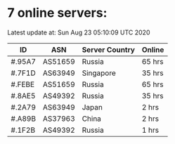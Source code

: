 # 7 online servers:

Latest update at: Sun Aug 23 05:10:09 UTC 2020

| ID | ASN | Server Country | Online |
| -- | --- | -------------- | ------ |
| #.95A7 | AS51659 | Russia | 65 hrs |
| #.7F1D | AS63949 | Singapore | 35 hrs |
| #.FEBE | AS51659 | Russia | 65 hrs |
| #.8AE5 | AS49392 | Russia | 35 hrs |
| #.2A79 | AS63949 | Japan | 2 hrs |
| #.A89B | AS37963 | China | 2 hrs |
| #.1F2B | AS49392 | Russia | 1 hrs |

